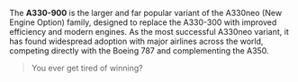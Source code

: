 The **A330-900** is the larger and far popular variant of the A330neo (New Engine Option) family, designed to replace the A330-300 with improved efficiency and modern engines. As the most successful A330neo variant, it has found widespread adoption with major airlines across the world, competing directly with the Boeing 787 and complementing the A350.

> You ever get tired of winning?